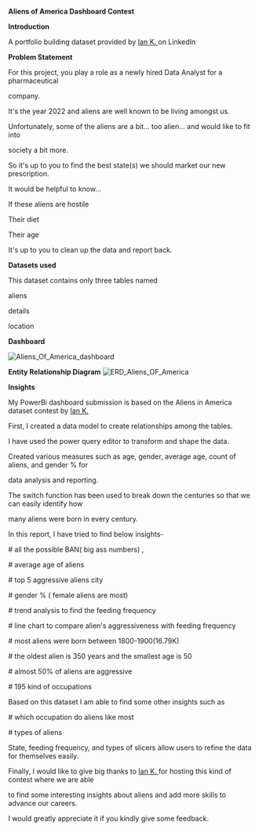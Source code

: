 ﻿

**Aliens of America Dashboard Contest**

**Introduction**

A portfolio building dataset provided by [Ian](https://www.linkedin.com/in/ian-klosowicz/)[ ](https://www.linkedin.com/in/ian-klosowicz/)[K.](https://www.linkedin.com/in/ian-klosowicz/)[ ](https://www.linkedin.com/in/ian-klosowicz/)on LinkedIn

**Problem Statement**

For this project, you play a role as a newly hired Data Analyst for a pharmaceutical

company.

It's the year 2022 and aliens are well known to be living amongst us.

Unfortunately, some of the aliens are a bit... too alien... and would like to fit into

society a bit more.

So it's up to you to find the best state(s) we should market our new prescription.

It would be helpful to know...

If these aliens are hostile

Their diet

Their age

It's up to you to clean up the data and report back.

**Datasets used**

This dataset contains only three tables named

aliens

details

location


**Dashboard**

![Aliens_Of_America_dashboard](https://user-images.githubusercontent.com/16399584/189458601-47ffe38f-b7ad-4611-90c1-bdd0bc6106c3.jpg)

**Entity Relationship Diagram**
![ERD_Aliens_OF_America](https://user-images.githubusercontent.com/16399584/189458640-9435c058-e887-4dbb-b5d5-c56afaca3900.jpg)

**Insights**

My PowerBi dashboard submission is based on the Aliens in America dataset contest by [Ian](https://www.linkedin.com/in/ACoAADabnt4BCGJzRxiQW_-qytWaZvX3CXv53Io)[ ](https://www.linkedin.com/in/ACoAADabnt4BCGJzRxiQW_-qytWaZvX3CXv53Io)[K.](https://www.linkedin.com/in/ACoAADabnt4BCGJzRxiQW_-qytWaZvX3CXv53Io)

First, I created a data model to create relationships among the tables.

I have used the power query editor to transform and shape the data.

Created various measures such as age, gender, average age, count of aliens, and gender % for

data analysis and reporting.

The switch function has been used to break down the centuries so that we can easily identify how

many aliens were born in every century.

In this report, I have tried to find below insights-

\# all the possible BAN( big ass numbers) ,

\# average age of aliens

\# top 5 aggressive aliens city

\# gender % ( female aliens are most)

\# trend analysis to find the feeding frequency

\# line chart to compare alien's aggressiveness with feeding frequency

\# most aliens were born between 1800-1900(16.79K)

\# the oldest alien is 350 years and the smallest age is 50

\# almost 50% of aliens are aggressive

\# 195 kind of occupations

Based on this dataset I am able to find some other insights such as

\# which occupation do aliens like most

\# types of aliens

State, feeding frequency, and types of slicers allow users to refine the data for themselves easily.

Finally, I would like to give big thanks to [Ian](https://www.linkedin.com/in/ACoAADabnt4BCGJzRxiQW_-qytWaZvX3CXv53Io)[ ](https://www.linkedin.com/in/ACoAADabnt4BCGJzRxiQW_-qytWaZvX3CXv53Io)[K.](https://www.linkedin.com/in/ACoAADabnt4BCGJzRxiQW_-qytWaZvX3CXv53Io)[ ](https://www.linkedin.com/in/ACoAADabnt4BCGJzRxiQW_-qytWaZvX3CXv53Io)for hosting this kind of contest where we are able

to find some interesting insights about aliens and add more skills to advance our careers.

I would greatly appreciate it if you kindly give some feedback.

